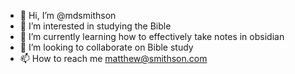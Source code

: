 - 👋 Hi, I’m @mdsmithson
- 👀 I’m interested in studying the Bible
- 🌱 I’m currently learning how to effectively take notes in obsidian 
- 💞️ I’m looking to collaborate on Bible study
- 📫 How to reach me matthew@smithson.com

<!---
mdsmithson/mdsmithson is a ✨ special ✨ repository because its `README.md` (this file) appears on your GitHub profile.
You can click the Preview link to take a look at your changes.
--->
